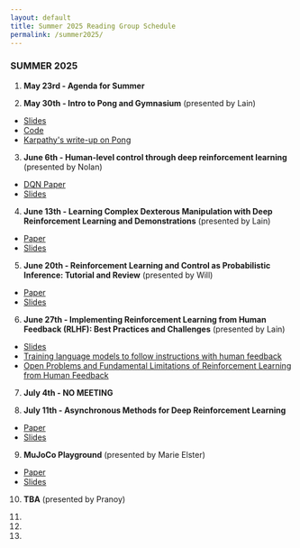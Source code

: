 ```yaml
---
layout: default
title: Summer 2025 Reading Group Schedule
permalink: /summer2025/
---
```


### SUMMER 2025

1) **May 23rd - Agenda for Summer** 

2) **May 30th - Intro to Pong and Gymnasium** (presented by Lain)

* [Slides](https://github.com/sumust/mlreadinggroup/blob/main/Intro%20to%20Pong%2C%20Gym.pdf)
* [Code](https://colab.research.google.com/drive/16_dKbAFmrOyfHyDp9sQkHwVXCQ9BIg_x?usp=sharing)
* [Karpathy's write-up on Pong](https://karpathy.github.io/2016/05/31/rl/)
  
3) **June 6th - Human-level control through deep reinforcement learning** (presented by Nolan)

* [DQN Paper](https://www.nature.com/articles/nature14236)
* [Slides](https://github.com/sumust/mlreadinggroup/blob/main/Deep%20Q-Networks%20Presentation.pdf)

4) **June 13th - Learning Complex Dexterous Manipulation with Deep Reinforcement Learning and Demonstrations** (presented by Lain)
* [Paper](https://arxiv.org/abs/1709.10087)
* [Slides](https://github.com/sumust/mlreadinggroup/blob/main/dexterous%20manipulation.pdf)
  
5) **June 20th - Reinforcement Learning and Control as Probabilistic Inference: Tutorial and Review** (presented by Will)
* [Paper](https://arxiv.org/abs/1805.00909)
* [Slides](https://github.com/sumust/mlreadinggroup/blob/main/TrustRegionMethods.pptx)

6) **June 27th - Implementing Reinforcement Learning from Human Feedback (RLHF): Best Practices and Challenges** (presented by Lain)
* [Slides](https://utexas-my.sharepoint.com/:p:/g/personal/zsm424_my_utexas_edu/EagBBEuFivVBsOtfOTDPtbcBlUpNzgLmjKGZy2XBWMRQCg?e=7fPRYf) 
* [Training language models to follow instructions with human feedback](https://arxiv.org/pdf/2203.02155)
* [Open Problems and Fundamental Limitations of Reinforcement Learning from Human Feedback](https://arxiv.org/pdf/2307.15217)

7) **July 4th - NO MEETING**

8) **July 11th - Asynchronous Methods for Deep Reinforcement Learning**
*  [Paper](https://arxiv.org/pdf/1602.01783)
*  [Slides](https://github.com/sumust/mlreadinggroup/blob/main/AsynchronousRL.pdf)
  
9) **MuJoCo Playground** (presented by Marie Elster)
* [Paper](https://arxiv.org/abs/2502.08844)
* [Slides]()
  
10) **TBA** (presented by Pranoy)
11) 
12) 


  
13) 
